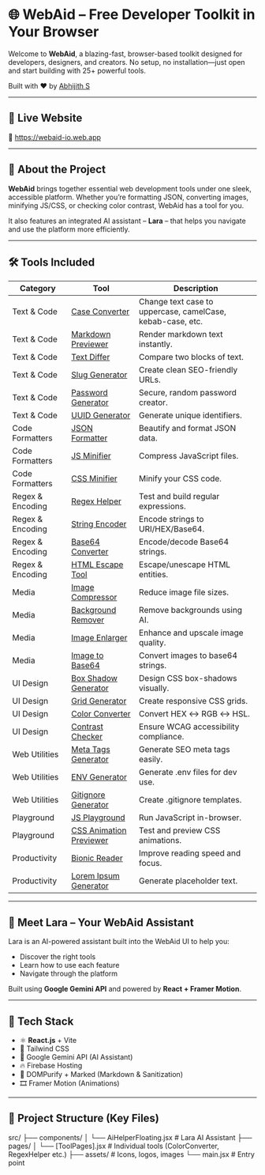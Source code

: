 # 🌐 WebAid – Free Developer Toolkit in Your Browser

Welcome to **WebAid**, a blazing-fast, browser-based toolkit designed for developers, designers, and creators. No setup, no installation—just open and start building with 25+ powerful tools.

Built with ❤️ by [Abhijith S](https://abhijith-web-dev.web.app)

---

## 🚀 Live Website
🔗 https://webaid-io.web.app

---

## 🧠 About the Project

**WebAid** brings together essential web development tools under one sleek, accessible platform. Whether you’re formatting JSON, converting images, minifying JS/CSS, or checking color contrast, WebAid has a tool for you.

It also features an integrated AI assistant – **Lara** – that helps you navigate and use the platform more efficiently.

---

## 🛠️ Tools Included

| Category | Tool | Description |
|---------|------|-------------|
| Text & Code | [Case Converter](https://webaid-io.web.app/case-converter) | Change text case to uppercase, camelCase, kebab-case, etc. |
| Text & Code | [Markdown Previewer](https://webaid-io.web.app/MarkDown-Previewer) | Render markdown text instantly. |
| Text & Code | [Text Differ](https://webaid-io.web.app/Text-Differ) | Compare two blocks of text. |
| Text & Code | [Slug Generator](https://webaid-io.web.app/slug-generator) | Create clean SEO-friendly URLs. |
| Text & Code | [Password Generator](https://webaid-io.web.app/Password-Generator) | Secure, random password creator. |
| Text & Code | [UUID Generator](https://webaid-io.web.app/uuid-generator) | Generate unique identifiers. |
| Code Formatters | [JSON Formatter](https://webaid-io.web.app/json-formatter) | Beautify and format JSON data. |
| Code Formatters | [JS Minifier](https://webaid-io.web.app/js-minifier) | Compress JavaScript files. |
| Code Formatters | [CSS Minifier](https://webaid-io.web.app/css-minifier) | Minify your CSS code. |
| Regex & Encoding | [Regex Helper](https://webaid-io.web.app/regex-helper) | Test and build regular expressions. |
| Regex & Encoding | [String Encoder](https://webaid-io.web.app/string-encoder) | Encode strings to URI/HEX/Base64. |
| Regex & Encoding | [Base64 Converter](https://webaid-io.web.app/base64-Converter) | Encode/decode Base64 strings. |
| Regex & Encoding | [HTML Escape Tool](https://webaid-io.web.app/html-escape-tool) | Escape/unescape HTML entities. |
| Media | [Image Compressor](https://webaid-io.web.app/image-Compressor) | Reduce image file sizes. |
| Media | [Background Remover](https://webaid-io.web.app/background-Remover) | Remove backgrounds using AI. |
| Media | [Image Enlarger](https://webaid-io.web.app/image-enlarger) | Enhance and upscale image quality. |
| Media | [Image to Base64](https://webaid-io.web.app/image-to-base64) | Convert images to base64 strings. |
| UI Design | [Box Shadow Generator](https://webaid-io.web.app/box-shadow-generator) | Design CSS box-shadows visually. |
| UI Design | [Grid Generator](https://webaid-io.web.app/grid-generator) | Create responsive CSS grids. |
| UI Design | [Color Converter](https://webaid-io.web.app/color-converter) | Convert HEX ↔ RGB ↔ HSL. |
| UI Design | [Contrast Checker](https://webaid-io.web.app/contrast-checker) | Ensure WCAG accessibility compliance. |
| Web Utilities | [Meta Tags Generator](https://webaid-io.web.app/Meta-Tags) | Generate SEO meta tags easily. |
| Web Utilities | [ENV Generator](https://webaid-io.web.app/env-generator) | Generate .env files for dev use. |
| Web Utilities | [Gitignore Generator](https://webaid-io.web.app/gitignore-generator) | Create .gitignore templates. |
| Playground | [JS Playground](https://webaid-io.web.app/playground) | Run JavaScript in-browser. |
| Playground | [CSS Animation Previewer](https://webaid-io.web.app/animation-previewer) | Test and preview CSS animations. |
| Productivity | [Bionic Reader](https://webaid-io.web.app/Bionic-Reader) | Improve reading speed and focus. |
| Productivity | [Lorem Ipsum Generator](https://webaid-io.web.app/Lorem-Ipsum) | Generate placeholder text. |

---

## 🤖 Meet Lara – Your WebAid Assistant

Lara is an AI-powered assistant built into the WebAid UI to help you:
- Discover the right tools
- Learn how to use each feature
- Navigate through the platform

Built using **Google Gemini API** and powered by **React + Framer Motion**.

---

## 🧰 Tech Stack

- ⚛️ **React.js** + Vite
- 🎨 Tailwind CSS
- 🤖 Google Gemini API (AI Assistant)
- 🔥 Firebase Hosting
- 💾 DOMPurify + Marked (Markdown & Sanitization)
- 🎞 Framer Motion (Animations)

---

## 📁 Project Structure (Key Files)

src/
├── components/
│ └── AiHelperFloating.jsx # Lara AI Assistant
├── pages/
│ └── [ToolPages].jsx # Individual tools (ColorConverter, RegexHelper etc.)
├── assets/ # Icons, logos, images
└── main.jsx # Entry point
